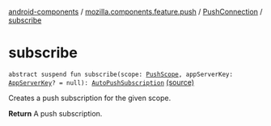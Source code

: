 [android-components](../../index.md) / [mozilla.components.feature.push](../index.md) / [PushConnection](index.md) / [subscribe](./subscribe.md)

# subscribe

`abstract suspend fun subscribe(scope: `[`PushScope`](../-push-scope.md)`, appServerKey: `[`AppServerKey`](../-app-server-key.md)`? = null): `[`AutoPushSubscription`](../-auto-push-subscription/index.md) [(source)](https://github.com/mozilla-mobile/android-components/blob/master/components/feature/push/src/main/java/mozilla/components/feature/push/Connection.kt#L34)

Creates a push subscription for the given scope.

**Return**
A push subscription.

